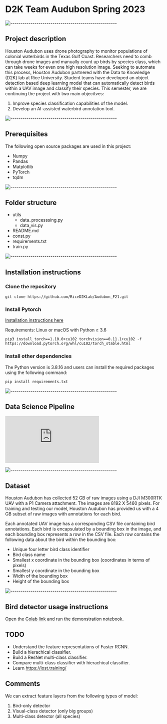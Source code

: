 # D2K Team Audubon Spring 2023

![-----------------------------------------------------](https://raw.githubusercontent.com/andreasbm/readme/master/assets/lines/rainbow.png)

## Project description
Houston Audubon uses drone photography to monitor populations of colonial waterbirds in the Texas Gulf Coast. Researchers need to comb through drone images and manually count up birds by species class, which can take weeks for even one high resolution image. Seeking to automate this process, Houston Audubon partnered with the Data to Knowledge (D2K) lab at Rice University. Student teams have developed an object detection based deep learning model that can automatically detect birds within a UAV image and classify their species. This semester, we are continuing the project with two main objecitves:
  1. Improve species classification capabilities of the model.
  2. Develop an AI-assisted waterbird annotation tool.

![-----------------------------------------------------](https://raw.githubusercontent.com/andreasbm/readme/master/assets/lines/rainbow.png)
  
## Prerequisites
The following open source packages are used in this project:
  - Numpy
  - Pandas
  - Matplotlib
  - PyTorch
  - tqdm

![-----------------------------------------------------](https://raw.githubusercontent.com/andreasbm/readme/master/assets/lines/rainbow.png)

## Folder structure
 
  - utils
    - data_processsing.py
    - data_vis.py
  - README.md
  - const.py
  - requirements.txt
  - train.py

![-----------------------------------------------------](https://raw.githubusercontent.com/andreasbm/readme/master/assets/lines/rainbow.png)

## Installation instructions

 ### Clone the repository

  ```linux
  git clone https://github.com/RiceD2KLab/Audubon_F21.git
  ```
 ### Install Pytorch

  <a href="https://pytorch.org/get-started/locally/">Installation instructions here</a> <br>
  
  Requirements: Linux or macOS with Python ≥ 3.6
  
  ```linux
  pip3 install torch==1.10.0+cu102 torchvision==0.11.1+cu102 -f https://download.pytorch.org/whl/cu102/torch_stable.html
  ```
  
 ### Install other dependencies

  The Python version is 3.8.16 and users can install the required packages using the following command:
  
  ```linux
  pip install requirements.txt
  ```

![-----------------------------------------------------](https://raw.githubusercontent.com/andreasbm/readme/master/assets/lines/rainbow.png)

## Data Science Pipeline
![alt text](https://github.com/zeyuyang8/audubon/main/pipeline.pdf)

![-----------------------------------------------------](https://raw.githubusercontent.com/andreasbm/readme/master/assets/lines/rainbow.png)

## Dataset
Houston Audubon has collected 52 GB of raw images using a DJI M300RTK UAV with a P1 Camera attachment. The images are 8192 X 5460 pixels. For training and testing our model, Houston Audubon has provided us with a 4 GB subset of raw images with annotations for each bird.

Each annotated UAV image has a corresponding CSV file containing bird annotations. Each bird is encapsulated by a bounding box in the image, and each bounding box represents a row in the CSV file. Each row contains the following data about the bird within the bounding box:

  - Unique four letter bird class identifier 
  - Bird class name 
  - Smallest x coordinate in the bounding box (coordinates in terms of pixels)
  - Smallest y coordinate in the bounding box
  - Width of the bounding box
  - Height of the bounding box

![-----------------------------------------------------](https://raw.githubusercontent.com/andreasbm/readme/master/assets/lines/rainbow.png)

## Bird detector usage instructions
Open the [Colab link](https://colab.research.google.com/drive/1wU5k5jI9TlPWy3CzXb4gabZ__YB-Cp97?usp=sharing) and run the demonstration notebook.

## TODO
- Understand the feature representations of Faster RCNN.
- Build a hierachical classifier.
- Build a ResNet multi-class classifier.
- Compare multi-class classifier with hierachical classifier.
- Learn https://lost.training/


## Comments
We can extract feature layers from the following types of model:

1. Bird-only detector
2. Visual-class detector (only big groups)
3. Multi-class detector (all species)
